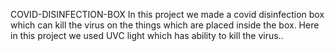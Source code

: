 COVID-DISINFECTION-BOX
In this project we made a covid disinfection box which can kill the virus on the things which are placed inside the box. Here in this project we used UVC light which has ability to kill the virus..
